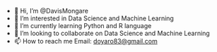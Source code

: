 - 👋 Hi, I’m @DavisMongare
- 👀 I’m interested in Data Science and Machine Learning
- 🌱 I’m currently learning Python and R language
- 💞️ I’m looking to collaborate on Data Science and Machine Learning
- 📫 How to reach me Email: doyaro83@gmail.com

<!---
DavisMongare/DavisMongare is a ✨ special ✨ repository because its `README.md` (this file) appears on your GitHub profile.
You can click the Preview link to take a look at your changes.
--->
